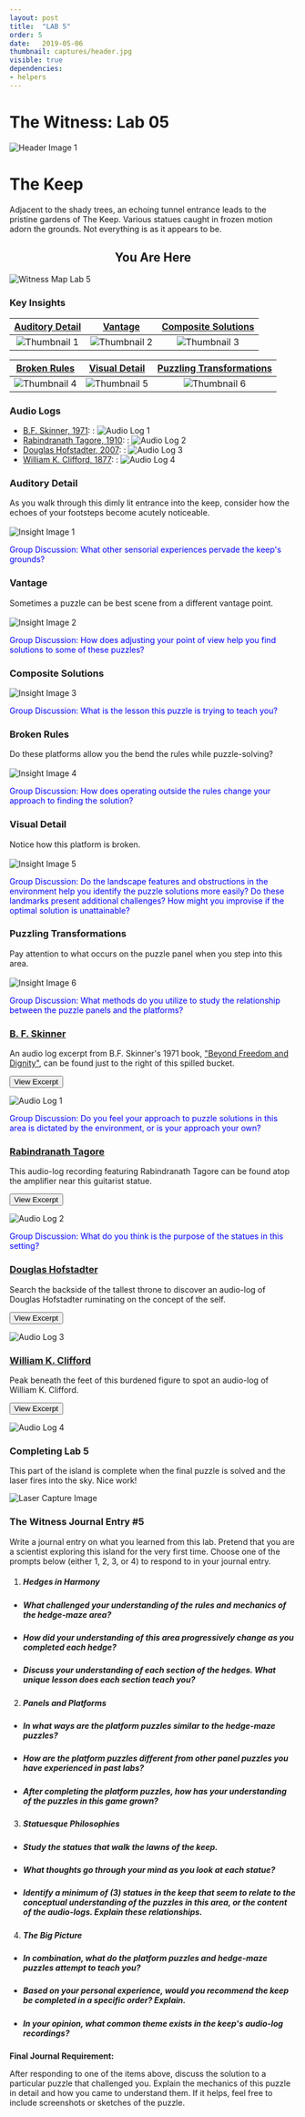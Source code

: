```yaml
---
layout: post
title:  "LAB 5"
order: 5
date:   2019-05-06
thumbnail: captures/header.jpg
visible: true
dependencies:
- helpers
---
```


# **The Witness: Lab 05**

![Header Image 1](captures/header.jpg#header)
# The Keep

Adjacent to the shady trees, an echoing tunnel entrance leads to the pristine gardens of The Keep. Various statues caught in frozen motion adorn the grounds. Not everything is as it appears to be.

## <center>You Are Here</center>

![Witness Map Lab 5](captures/Witness_Map_Lab5.jpg#capture)

### Key Insights

| [Auditory Detail](#auditory-detail) | [Vantage](#vantage) | [Composite Solutions](#composite-solutions) |
|:-:|:-:|:-:|
|![Thumbnail 1](captures/insight_1.jpg#thumbnail)| ![Thumbnail 2](captures/insight_2.jpg#thumbnail)| ![Thumbnail 3](captures/insight_3.jpg#thumbnail)

| [Broken Rules](#broken-rules) | [Visual Detail](#visual-detail) | [Puzzling Transformations](#puzzling-transformations) |
|:-:|:-:|:-:|
|![Thumbnail 4](captures/insight_4.jpg#thumbnail)| ![Thumbnail 5](captures/insight_5.jpg#thumbnail)| ![Thumbnail 6](captures/insight_6.jpg#thumbnail)

### Audio Logs

- [B.F. Skinner, 1971](#b-f-skinner):
: ![Audio Log 1](captures/audio_log_1.jpg#audio_log)
- [Rabindranath Tagore, 1910](#rabindranath-tagore):
: ![Audio Log 2](captures/audio_log_2.jpg#audio_log)
- [Douglas Hofstadter, 2007](#douglas-hofstadter):
: ![Audio Log 3](captures/audio_log_3.jpg#audio_log)
- [William K. Clifford, 1877](#william-k-clifford):
: ![Audio Log 4](captures/audio_log_4.jpg#audio_log)

### Auditory Detail
As you walk through this dimly lit entrance into the keep, consider how the echoes of your footsteps become acutely noticeable.
<br><br>
![Insight Image 1](captures/insight_1.jpg#capture)

<span style="color: blue">Group Discussion: What other sensorial experiences pervade the keep's grounds?</span>

### Vantage
Sometimes a puzzle can be best scene from a different vantage point.
<br><br>
![Insight Image 2](captures/insight_2.jpg#capture)

<span style="color: blue">Group Discussion: How does adjusting your point of view help you find solutions to some of these puzzles?</span>

### Composite Solutions

![Insight Image 3](captures/insight_3.jpg#capture)

<span style="color: blue">Group Discussion: What is the lesson this puzzle is trying to teach you?</span>

### Broken Rules
Do these platforms allow you the bend the rules while puzzle-solving?
<br><br>
![Insight Image 4](captures/insight_4.jpg#capture)

<span style="color: blue">Group Discussion: How does operating outside the rules change your approach to finding the solution?</span>

### Visual Detail
Notice how this platform is broken.
<br><br>
![Insight Image 5](captures/insight_5.jpg#capture)

<span style="color: blue">Group Discussion: Do the landscape features and obstructions in the environment help you identify the puzzle solutions more easily? Do these landmarks present additional challenges? How might you improvise if the optimal solution is unattainable?</span>

### Puzzling Transformations
Pay attention to what occurs on the puzzle panel when you step into this area.
<br><br>
![Insight Image 6](captures/insight_6.jpg#capture)

<span style="color: blue">Group Discussion: What methods do you utilize to study the relationship between the puzzle panels and the platforms?</span>

### [B. F. Skinner](https://psychology.fas.harvard.edu/people/b-f-skinner)

An audio log excerpt from B.F. Skinner's 1971 book, ["Beyond Freedom and Dignity"](https://selfdefinition.org/psychology/BF-Skinner-Beyond-Freedom-&-Dignity-1971.pdf), can be found just to the right of this spilled bucket.

<button onclick="collapseExcerpt1()">View Excerpt</button>

<div id="excerpt1" style="display:none">
"In the traditional view a person is free.
He is autonomous in the sense that his behavior is uncaused...

That view, together with its associated practices,
must be re-examined when a scientific analysis

reveals unexpected controlling relations
between behavior and environment....

By questioning the control exercised by autonomous man
and demonstrating the control exercised by the environment,

a science of behavior also seems to question dignity or worth.

A person is responsible for his behavior,
not only in the sense that he may be
justly blamed or punished when he behaves badly,

but also in the sense that he is to be given credit
and admired for his achievements.

A scientific analysis shifts the credit as well as the blame
to the environment,
and traditional practices can then no longer be justified.

These are sweeping changes,
and those who are committed to traditional theories and practices
naturally resist them....

As the emphasis shifts to the environment,
the individual seems to be exposed
to a new kind of danger.

Who is to construct the controlling environment
and to what end?

Autonomous man presumably controls himself
in accordance with a built-in set of values;
and will it be good for those he controls?

Answers to questions of this sort are said, of course,
to call for value judgements."
<br>---<br>
B.F. Skinner, 1971
</div>

![Audio Log 1](captures/audio_log_1.jpg#capture)

<span style="color: blue">Group Discussion: Do you feel your approach to puzzle solutions in this area is dictated by the environment, or is your approach your own?</span>

### [Rabindranath Tagore](https://www.nobelprize.org/prizes/literature/1913/tagore/biographical/)

This audio-log recording featuring Rabindranath Tagore can be found atop the amplifier near this guitarist statue.

<button onclick="collapseExcerpt2()">View Excerpt</button>

<div id="excerpt2" style="display:none">

I boasted among men that I had known you.

They see your pictures in all works of mine.
They come and ask me, "Who is he?"

I know not how to answer them.
I say, "Indeed, I cannot tell."

They blame me and they go away in scorn.
And you sit there smiling.

I put my tales of you into lasting songs.
The secret gushes out from my heart.

They come and ask me,
"Tell me all your meanings."

I know not how to answer them.
I say, "Ah, who knows what they mean!"

They smile and go away in utter scorn.
And you sit there smiling.
<br>---<br>
Rabindranath Tagore, 1910
</div>

![Audio Log 2](captures/audio_log_2.jpg#capture)

<span style="color: blue">Group Discussion: What do you think is the purpose of the statues in this setting?</span>

### [Douglas Hofstadter](https://en.wikipedia.org/wiki/Douglas_Hofstadter)

Search the backside of the tallest throne to discover an audio-log of Douglas Hofstadter ruminating on the concept of the self.

<button onclick="collapseExcerpt3()">View Excerpt</button>

<div id="excerpt3" style="display:none">

"...Could an 'I' be more like an elusive, receding, shimmering, rainbow than like a tangible[...] pot of gold?"

<br>---<br>
Douglas Hofstadter, 2007
</div>

![Audio Log 3](captures/audio_log_3.jpg#capture)

<!-- <span style="color: blue">Group Discussion: </span> -->

### [William K. Clifford](https://en.wikiquote.org/wiki/William_Kingdon_Clifford)

Peak beneath the feet of this burdened figure to spot an audio-log of William K. Clifford.

<button onclick="collapseExcerpt4()">View Excerpt</button>

<div id="excerpt4" style="display:none">

"...Then [such a man] should have no time to believe."

<br>---<br>
William K. Clifford, 1877
</div>

![Audio Log 4](captures/audio_log_4.jpg#capture)

<!-- <span style="color: blue">Group Discussion: TODO</span> -->


### Completing Lab 5

This part of the island is complete when the final puzzle is solved and the laser fires into the sky. Nice work!

![Laser Capture Image](captures/laser_capture.jpg#capture)

### The Witness Journal Entry #5

Write a journal entry on what you learned from this lab. Pretend that you are a scientist exploring this island for the very first time. Choose one of the prompts below (either 1, 2, 3, or 4) to respond to in your journal entry.

1. ##### **Hedges in Harmony**
  - ##### What challenged your understanding of the rules and mechanics of the hedge-maze area?
  - ##### How did your understanding of this area progressively change as you completed each hedge?
  - ##### Discuss your understanding of each section of the hedges. What unique lesson does each section teach you?

2. ##### **Panels and Platforms**
  - ##### In what ways are the platform puzzles similar to the hedge-maze puzzles?
  - ##### How are the platform puzzles different from other panel puzzles you have experienced in past labs?
  - ##### After completing the platform puzzles, how has your understanding of the puzzles in this game grown?

3. ##### **Statuesque Philosophies**
  - ##### Study the statues that walk the lawns of the keep.
  - ##### What thoughts go through your mind as you look at each statue?
  - ##### Identify a minimum of (3) statues in the keep that seem to relate to the conceptual understanding of the puzzles in this area, or the content of the audio-logs. Explain these relationships.

4. ##### **The Big Picture**
  - ##### In combination, what do the platform puzzles and hedge-maze puzzles attempt to teach you?
  - ##### Based on your personal experience, would you recommend the keep be completed in a specific order? Explain.
  - ##### In your opinion, what common theme exists in the keep's audio-log recordings?

**Final Journal Requirement:**

After responding to one of the items above, discuss the solution to a particular puzzle that challenged you. Explain the mechanics of this puzzle in detail and how you came to understand them. If it helps, feel free to include screenshots or sketches of the puzzle.

